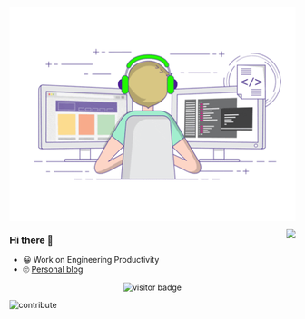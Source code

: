 

<p align="center">
  <img align="center" src="https://github.com/NoSugarCoffee/NoSugarCoffee/blob/main/developer.gif"/>
  </p>

  <img align="right" src="https://github-readme-stats.vercel.app/api?username=NoSugarCoffee&show_icons=true&icon_color=805AD5&text_color=718096&bg_color=ffffff&hide_title=true" />



### Hi there 👋

- 😀 Work on Engineering Productivity
- 🙄 [Personal blog](https://nosugarcoffee.github.io/)

<p  align="center">
  <img src="https://visitor-badge.laobi.icu/badge?page_id=NoSugarCoffee.NoSugarCoffee" alt="visitor badge"/>       
</p>

![contribute](https://github.com/NoSugarCoffee/NoSugarCoffee.github.io/blob/output/github-contribution-grid-snake.svg)
